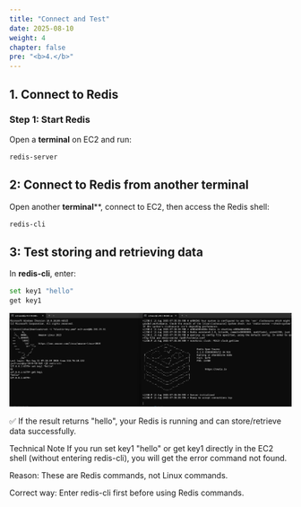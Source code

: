 ```yaml
---
title: "Connect and Test"
date: 2025-08-10
weight: 4
chapter: false
pre: "<b>4.</b>"
---
```


## 1. Connect to Redis

### Step 1: Start Redis
Open a **terminal** on EC2 and run:

```bash
redis-server

```

## 2: Connect to Redis from another terminal
Open another **terminal****, connect to EC2, then access the Redis shell:

```bash
redis-cli
```
## 3: Test storing and retrieving data
In **redis-cli**, enter:

```bash
set key1 "hello"
get key1
```
![Test](/images/2.prerequisite/test.png)

✅ If the result returns "hello", your Redis is running and can store/retrieve data successfully.

Technical Note
If you run set key1 "hello" or get key1 directly in the EC2 shell (without entering redis-cli), you will get the error command not found.

Reason: These are Redis commands, not Linux commands.

Correct way: Enter redis-cli first before using Redis commands.